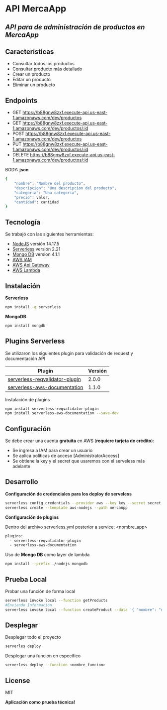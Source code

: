 # API MercaApp
## _API para de administración de productos en MercaApp_

## Características

- Consultar todos los productos
- Consultar producto más detallado
- Crear un producto
- Editar un producto
- Eliminar un producto

## Endpoints

- GET https://b88gnw8zxf.execute-api.us-east-1.amazonaws.com/dev/productos
- GET https://b88gnw8zxf.execute-api.us-east-1.amazonaws.com/dev/productos/:id
- POST https://b88gnw8zxf.execute-api.us-east-1.amazonaws.com/dev/productos
- PUT https://b88gnw8zxf.execute-api.us-east-1.amazonaws.com/dev/productos/:id
- DELETE https://b88gnw8zxf.execute-api.us-east-1.amazonaws.com/dev/productos/:id

BODY: **json**
```sh
{
    "nombre": "Nombre del producto",
    "descripcion": "Una descripcion del producto",
    "categoria": "Una categoria",
    "precio": valor,
    "cantidad": cantidad
}
```

## Tecnología

Se trabajó con las siguientes herramientas:

- [NodeJS](https://nodejs.org/es/) versión 14.17.5
- [Serverless](https://www.serverless.com/framework/docs/getting-started) versión 2.21
- [Mongo DB](https://www.npmjs.com/package/mongodb) version 4.1.1 
- [AWS IAM](https://aws.amazon.com/es/iam/?nc2=type_a)
- [AWS Api Gateway](https://aws.amazon.com/es/api-gateway/?nc2=type_a)
- [AWS Lambda](https://aws.amazon.com/es/lambda/?nc2=type_a)

## Instalación

**Serverless**
```sh
npm install -g serverless
```
**MongoDB**

```sh
npm install mongdb
```

## Plugins Serverless

Se utilizaron los siguientes plugin para validación de request y documentación API

| Plugin | Versión |
| ------ | ------ |
| [serverless-reqvalidator-plugin](https://www.npmjs.com/package/serverless-reqvalidator-plugin) | 2.0.0 |
| [serverless-aws-documentation](https://www.npmjs.com/package/serverless-aws-documentation) | 1.1.0 |

Instalación de plugins

```sh
npm install serverless-reqvalidator-plugin
npm install serverless-aws-documentation --save-dev
```
## Configuración

Se debe crear una cuenta **gratuita** en AWS (**requiere tarjeta de crédito**):
- Se ingresa a IAM para crear un usuario
- Se aplica políticas de acceso [AdministratorAccess] 
- Se obtiene la key y el secret que usaremos con el serveless más adelante

## Desarrollo

**Configuración de credenciales para los deploy de serveless**

```sh
serverless config credentials --provider aws --key key --secret secret
serverless create --template aws-nodejs --path mercaApp
```

**Configuración de plugins**

Dentro del archivo serverless.yml posterior a service: <nombre_app>
```sh
plugins:
  - serverless-reqvalidator-plugin
  - serverless-aws-documentation
```

Uso de **Mongo DB** como layer de lambda
```sh
npm install --prefix ./nodejs mongodb
```

## Prueba Local

Probar una función de forma local

```sh
serverless invoke local --function getProducts
#Enviando Información
serverless invoke local --function createProduct --data '{ "nombre": "nombre producto" }'
```

## Desplegar

Desplegar todo el proyecto

```sh
serverles deploy
```

Desplegar una función en específico

```sh
serverless deploy --function <nombre_funcion>
```

## License

MIT

**Aplicación como prueba técnica!**